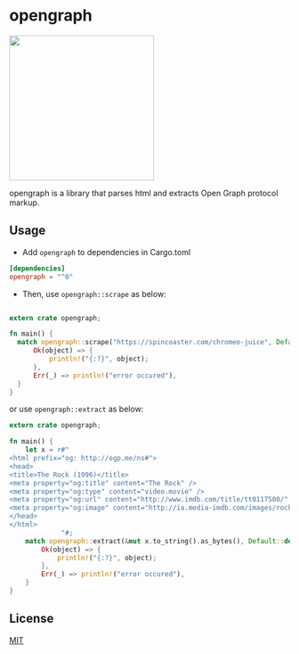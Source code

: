 opengraph
=========

<img height="260" src="http://ogp.me/logo.png">

opengraph is a library that parses html and extracts Open Graph protocol markup.


Usage
-----


- Add `opengraph` to dependencies in Cargo.toml

```toml
[dependencies]
opengraph = "^0"
```

- Then, use `opengraph::scrape` as below:

```rust

extern crate opengraph;

fn main() {
  match opengraph::scrape("https://spincoaster.com/chromeo-juice", Default::default()) {
      Ok(object) => {
          println!("{:?}", object);
      },
      Err(_) => println!("error occured"),
  }
}

```

or use `opengraph::extract` as below:

```rust
extern crate opengraph;

fn main() {
    let x = r#"
<html prefix="og: http://ogp.me/ns#">
<head>
<title>The Rock (1996)</title>
<meta property="og:title" content="The Rock" />
<meta property="og:type" content="video.movie" />
<meta property="og:url" content="http://www.imdb.com/title/tt0117500/" />
<meta property="og:image" content="http://ia.media-imdb.com/images/rock.jpg" />
</head>
</html>
             "#;
    match opengraph::extract(&mut x.to_string().as_bytes(), Default::default()) {
        Ok(object) => {
            println!("{:?}", object);
        },
        Err(_) => println!("error occured"),
    }
}
```

License
-------

[MIT](LICENSE)
